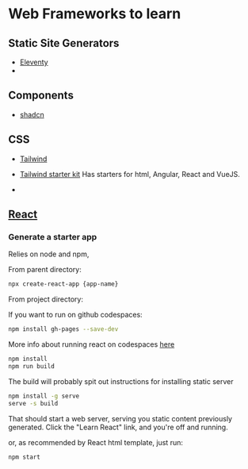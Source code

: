 # Web Frameworks to learn
## Static Site Generators
- [Eleventy](https://www.11ty.dev/)
- 

## Components
 - [shadcn](https://ui.shadcn.com/)
## CSS
- [Tailwind](https://tailwindcss.com/)
 - [Tailwind starter kit](https://www.creative-tim.com/learning-lab/tailwind-starter-kit/documentation/download)
Has starters for html, Angular, React and VueJS. 

- 

## [React](https://react.dev/)
### Generate a starter app
Relies on node and npm,

From parent directory:
```bash
npx create-react-app {app-name}
```

From project directory:

If you want to run on github codespaces:
```bash
npm install gh-pages --save-dev
```
More info about running react on codespaces [here](https://github.com/gitname/react-gh-pages)


```bash
npm install
npm run build
```

The build will probably spit out instructions for installing static server
```bash
npm install -g serve
serve -s build
```

That should start a web server, serving you static content previously generated.
Click the "Learn React" link, and you're off and running.

or, as recommended by React html template, just run:
```bash
npm start
```

